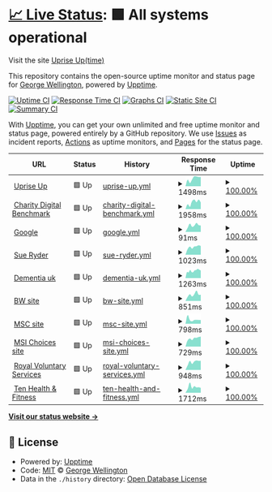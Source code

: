 # [📈 Live Status](https://demo.upptime.js.org): <!--live status--> **🟩 All systems operational**

Visit the site [Uprise Up(time)](https://georgewelly.github.io/upriseuptime/)

This repository contains the open-source uptime monitor and status page for [George Wellington](https://www.linkedin.com/in/george-wellington-4977a3195/), powered by [Upptime](https://github.com/upptime/upptime).

[![Uptime CI](https://github.com/georgewelly/upriseuptime/workflows/Uptime%20CI/badge.svg)](https://github.com/georgewelly/upriseuptime/actions?query=workflow%3A%22Uptime+CI%22)
[![Response Time CI](https://github.com/georgewelly/upriseuptime/workflows/Response%20Time%20CI/badge.svg)](https://github.com/georgewelly/upriseuptime/actions?query=workflow%3A%22Response+Time+CI%22)
[![Graphs CI](https://github.com/georgewelly/upriseuptime/workflows/Graphs%20CI/badge.svg)](https://github.com/georgewelly/upriseuptime/actions?query=workflow%3A%22Graphs+CI%22)
[![Static Site CI](https://github.com/georgewelly/upriseuptime/workflows/Static%20Site%20CI/badge.svg)](https://github.com/georgewelly/upriseuptime/actions?query=workflow%3A%22Static+Site+CI%22)
[![Summary CI](https://github.com/georgewelly/upriseuptime/workflows/Summary%20CI/badge.svg)](https://github.com/georgewelly/upriseuptime/actions?query=workflow%3A%22Summary+CI%22)

With [Upptime](https://upptime.js.org), you can get your own unlimited and free uptime monitor and status page, powered entirely by a GitHub repository. We use [Issues](https://github.com/georgewelly/upriseuptime/issues) as incident reports, [Actions](https://github.com/georgewelly/upriseuptime/actions) as uptime monitors, and [Pages](https://demo.upptime.js.org) for the status page.

<!--start: status pages-->
<!-- This summary is generated by Upptime (https://github.com/upptime/upptime) -->
<!-- Do not edit this manually, your changes will be overwritten -->
<!-- prettier-ignore -->
| URL | Status | History | Response Time | Uptime |
| --- | ------ | ------- | ------------- | ------ |
| <img alt="" src="https://icons.duckduckgo.com/ip3/www.upriseup.co.uk.ico" height="13"> [Uprise Up](https://www.upriseup.co.uk/) | 🟩 Up | [uprise-up.yml](https://github.com/georgewelly/upriseuptime/commits/HEAD/history/uprise-up.yml) | <details><summary><img alt="Response time graph" src="./graphs/uprise-up/response-time-week.png" height="20"> 1498ms</summary><br><a href="https://demo.upptime.js.org/history/uprise-up"><img alt="Response time 1525" src="https://img.shields.io/endpoint?url=https%3A%2F%2Fraw.githubusercontent.com%2Fgeorgewelly%2Fupriseuptime%2FHEAD%2Fapi%2Fuprise-up%2Fresponse-time.json"></a><br><a href="https://demo.upptime.js.org/history/uprise-up"><img alt="24-hour response time 1158" src="https://img.shields.io/endpoint?url=https%3A%2F%2Fraw.githubusercontent.com%2Fgeorgewelly%2Fupriseuptime%2FHEAD%2Fapi%2Fuprise-up%2Fresponse-time-day.json"></a><br><a href="https://demo.upptime.js.org/history/uprise-up"><img alt="7-day response time 1498" src="https://img.shields.io/endpoint?url=https%3A%2F%2Fraw.githubusercontent.com%2Fgeorgewelly%2Fupriseuptime%2FHEAD%2Fapi%2Fuprise-up%2Fresponse-time-week.json"></a><br><a href="https://demo.upptime.js.org/history/uprise-up"><img alt="30-day response time 1525" src="https://img.shields.io/endpoint?url=https%3A%2F%2Fraw.githubusercontent.com%2Fgeorgewelly%2Fupriseuptime%2FHEAD%2Fapi%2Fuprise-up%2Fresponse-time-month.json"></a><br><a href="https://demo.upptime.js.org/history/uprise-up"><img alt="1-year response time 1525" src="https://img.shields.io/endpoint?url=https%3A%2F%2Fraw.githubusercontent.com%2Fgeorgewelly%2Fupriseuptime%2FHEAD%2Fapi%2Fuprise-up%2Fresponse-time-year.json"></a></details> | <details><summary><a href="https://demo.upptime.js.org/history/uprise-up">100.00%</a></summary><a href="https://demo.upptime.js.org/history/uprise-up"><img alt="All-time uptime 99.91%" src="https://img.shields.io/endpoint?url=https%3A%2F%2Fraw.githubusercontent.com%2Fgeorgewelly%2Fupriseuptime%2FHEAD%2Fapi%2Fuprise-up%2Fuptime.json"></a><br><a href="https://demo.upptime.js.org/history/uprise-up"><img alt="24-hour uptime 100.00%" src="https://img.shields.io/endpoint?url=https%3A%2F%2Fraw.githubusercontent.com%2Fgeorgewelly%2Fupriseuptime%2FHEAD%2Fapi%2Fuprise-up%2Fuptime-day.json"></a><br><a href="https://demo.upptime.js.org/history/uprise-up"><img alt="7-day uptime 100.00%" src="https://img.shields.io/endpoint?url=https%3A%2F%2Fraw.githubusercontent.com%2Fgeorgewelly%2Fupriseuptime%2FHEAD%2Fapi%2Fuprise-up%2Fuptime-week.json"></a><br><a href="https://demo.upptime.js.org/history/uprise-up"><img alt="30-day uptime 99.91%" src="https://img.shields.io/endpoint?url=https%3A%2F%2Fraw.githubusercontent.com%2Fgeorgewelly%2Fupriseuptime%2FHEAD%2Fapi%2Fuprise-up%2Fuptime-month.json"></a><br><a href="https://demo.upptime.js.org/history/uprise-up"><img alt="1-year uptime 99.91%" src="https://img.shields.io/endpoint?url=https%3A%2F%2Fraw.githubusercontent.com%2Fgeorgewelly%2Fupriseuptime%2FHEAD%2Fapi%2Fuprise-up%2Fuptime-year.json"></a></details>
| <img alt="" src="https://icons.duckduckgo.com/ip3/www.charitydigitalbenchmark.co.uk.ico" height="13"> [Charity Digital Benchmark](https://www.charitydigitalbenchmark.co.uk/) | 🟩 Up | [charity-digital-benchmark.yml](https://github.com/georgewelly/upriseuptime/commits/HEAD/history/charity-digital-benchmark.yml) | <details><summary><img alt="Response time graph" src="./graphs/charity-digital-benchmark/response-time-week.png" height="20"> 1958ms</summary><br><a href="https://demo.upptime.js.org/history/charity-digital-benchmark"><img alt="Response time 2210" src="https://img.shields.io/endpoint?url=https%3A%2F%2Fraw.githubusercontent.com%2Fgeorgewelly%2Fupriseuptime%2FHEAD%2Fapi%2Fcharity-digital-benchmark%2Fresponse-time.json"></a><br><a href="https://demo.upptime.js.org/history/charity-digital-benchmark"><img alt="24-hour response time 1378" src="https://img.shields.io/endpoint?url=https%3A%2F%2Fraw.githubusercontent.com%2Fgeorgewelly%2Fupriseuptime%2FHEAD%2Fapi%2Fcharity-digital-benchmark%2Fresponse-time-day.json"></a><br><a href="https://demo.upptime.js.org/history/charity-digital-benchmark"><img alt="7-day response time 1958" src="https://img.shields.io/endpoint?url=https%3A%2F%2Fraw.githubusercontent.com%2Fgeorgewelly%2Fupriseuptime%2FHEAD%2Fapi%2Fcharity-digital-benchmark%2Fresponse-time-week.json"></a><br><a href="https://demo.upptime.js.org/history/charity-digital-benchmark"><img alt="30-day response time 2210" src="https://img.shields.io/endpoint?url=https%3A%2F%2Fraw.githubusercontent.com%2Fgeorgewelly%2Fupriseuptime%2FHEAD%2Fapi%2Fcharity-digital-benchmark%2Fresponse-time-month.json"></a><br><a href="https://demo.upptime.js.org/history/charity-digital-benchmark"><img alt="1-year response time 2210" src="https://img.shields.io/endpoint?url=https%3A%2F%2Fraw.githubusercontent.com%2Fgeorgewelly%2Fupriseuptime%2FHEAD%2Fapi%2Fcharity-digital-benchmark%2Fresponse-time-year.json"></a></details> | <details><summary><a href="https://demo.upptime.js.org/history/charity-digital-benchmark">100.00%</a></summary><a href="https://demo.upptime.js.org/history/charity-digital-benchmark"><img alt="All-time uptime 99.91%" src="https://img.shields.io/endpoint?url=https%3A%2F%2Fraw.githubusercontent.com%2Fgeorgewelly%2Fupriseuptime%2FHEAD%2Fapi%2Fcharity-digital-benchmark%2Fuptime.json"></a><br><a href="https://demo.upptime.js.org/history/charity-digital-benchmark"><img alt="24-hour uptime 100.00%" src="https://img.shields.io/endpoint?url=https%3A%2F%2Fraw.githubusercontent.com%2Fgeorgewelly%2Fupriseuptime%2FHEAD%2Fapi%2Fcharity-digital-benchmark%2Fuptime-day.json"></a><br><a href="https://demo.upptime.js.org/history/charity-digital-benchmark"><img alt="7-day uptime 100.00%" src="https://img.shields.io/endpoint?url=https%3A%2F%2Fraw.githubusercontent.com%2Fgeorgewelly%2Fupriseuptime%2FHEAD%2Fapi%2Fcharity-digital-benchmark%2Fuptime-week.json"></a><br><a href="https://demo.upptime.js.org/history/charity-digital-benchmark"><img alt="30-day uptime 99.91%" src="https://img.shields.io/endpoint?url=https%3A%2F%2Fraw.githubusercontent.com%2Fgeorgewelly%2Fupriseuptime%2FHEAD%2Fapi%2Fcharity-digital-benchmark%2Fuptime-month.json"></a><br><a href="https://demo.upptime.js.org/history/charity-digital-benchmark"><img alt="1-year uptime 99.91%" src="https://img.shields.io/endpoint?url=https%3A%2F%2Fraw.githubusercontent.com%2Fgeorgewelly%2Fupriseuptime%2FHEAD%2Fapi%2Fcharity-digital-benchmark%2Fuptime-year.json"></a></details>
| <img alt="" src="https://icons.duckduckgo.com/ip3/www.google.com.ico" height="13"> [Google](https://www.google.com) | 🟩 Up | [google.yml](https://github.com/georgewelly/upriseuptime/commits/HEAD/history/google.yml) | <details><summary><img alt="Response time graph" src="./graphs/google/response-time-week.png" height="20"> 91ms</summary><br><a href="https://demo.upptime.js.org/history/google"><img alt="Response time 90" src="https://img.shields.io/endpoint?url=https%3A%2F%2Fraw.githubusercontent.com%2Fgeorgewelly%2Fupriseuptime%2FHEAD%2Fapi%2Fgoogle%2Fresponse-time.json"></a><br><a href="https://demo.upptime.js.org/history/google"><img alt="24-hour response time 75" src="https://img.shields.io/endpoint?url=https%3A%2F%2Fraw.githubusercontent.com%2Fgeorgewelly%2Fupriseuptime%2FHEAD%2Fapi%2Fgoogle%2Fresponse-time-day.json"></a><br><a href="https://demo.upptime.js.org/history/google"><img alt="7-day response time 91" src="https://img.shields.io/endpoint?url=https%3A%2F%2Fraw.githubusercontent.com%2Fgeorgewelly%2Fupriseuptime%2FHEAD%2Fapi%2Fgoogle%2Fresponse-time-week.json"></a><br><a href="https://demo.upptime.js.org/history/google"><img alt="30-day response time 90" src="https://img.shields.io/endpoint?url=https%3A%2F%2Fraw.githubusercontent.com%2Fgeorgewelly%2Fupriseuptime%2FHEAD%2Fapi%2Fgoogle%2Fresponse-time-month.json"></a><br><a href="https://demo.upptime.js.org/history/google"><img alt="1-year response time 90" src="https://img.shields.io/endpoint?url=https%3A%2F%2Fraw.githubusercontent.com%2Fgeorgewelly%2Fupriseuptime%2FHEAD%2Fapi%2Fgoogle%2Fresponse-time-year.json"></a></details> | <details><summary><a href="https://demo.upptime.js.org/history/google">100.00%</a></summary><a href="https://demo.upptime.js.org/history/google"><img alt="All-time uptime 100.00%" src="https://img.shields.io/endpoint?url=https%3A%2F%2Fraw.githubusercontent.com%2Fgeorgewelly%2Fupriseuptime%2FHEAD%2Fapi%2Fgoogle%2Fuptime.json"></a><br><a href="https://demo.upptime.js.org/history/google"><img alt="24-hour uptime 100.00%" src="https://img.shields.io/endpoint?url=https%3A%2F%2Fraw.githubusercontent.com%2Fgeorgewelly%2Fupriseuptime%2FHEAD%2Fapi%2Fgoogle%2Fuptime-day.json"></a><br><a href="https://demo.upptime.js.org/history/google"><img alt="7-day uptime 100.00%" src="https://img.shields.io/endpoint?url=https%3A%2F%2Fraw.githubusercontent.com%2Fgeorgewelly%2Fupriseuptime%2FHEAD%2Fapi%2Fgoogle%2Fuptime-week.json"></a><br><a href="https://demo.upptime.js.org/history/google"><img alt="30-day uptime 100.00%" src="https://img.shields.io/endpoint?url=https%3A%2F%2Fraw.githubusercontent.com%2Fgeorgewelly%2Fupriseuptime%2FHEAD%2Fapi%2Fgoogle%2Fuptime-month.json"></a><br><a href="https://demo.upptime.js.org/history/google"><img alt="1-year uptime 100.00%" src="https://img.shields.io/endpoint?url=https%3A%2F%2Fraw.githubusercontent.com%2Fgeorgewelly%2Fupriseuptime%2FHEAD%2Fapi%2Fgoogle%2Fuptime-year.json"></a></details>
| <img alt="" src="https://icons.duckduckgo.com/ip3/www.sueryder.org.ico" height="13"> [Sue Ryder](https://www.sueryder.org/) | 🟩 Up | [sue-ryder.yml](https://github.com/georgewelly/upriseuptime/commits/HEAD/history/sue-ryder.yml) | <details><summary><img alt="Response time graph" src="./graphs/sue-ryder/response-time-week.png" height="20"> 1023ms</summary><br><a href="https://demo.upptime.js.org/history/sue-ryder"><img alt="Response time 883" src="https://img.shields.io/endpoint?url=https%3A%2F%2Fraw.githubusercontent.com%2Fgeorgewelly%2Fupriseuptime%2FHEAD%2Fapi%2Fsue-ryder%2Fresponse-time.json"></a><br><a href="https://demo.upptime.js.org/history/sue-ryder"><img alt="24-hour response time 1453" src="https://img.shields.io/endpoint?url=https%3A%2F%2Fraw.githubusercontent.com%2Fgeorgewelly%2Fupriseuptime%2FHEAD%2Fapi%2Fsue-ryder%2Fresponse-time-day.json"></a><br><a href="https://demo.upptime.js.org/history/sue-ryder"><img alt="7-day response time 1023" src="https://img.shields.io/endpoint?url=https%3A%2F%2Fraw.githubusercontent.com%2Fgeorgewelly%2Fupriseuptime%2FHEAD%2Fapi%2Fsue-ryder%2Fresponse-time-week.json"></a><br><a href="https://demo.upptime.js.org/history/sue-ryder"><img alt="30-day response time 883" src="https://img.shields.io/endpoint?url=https%3A%2F%2Fraw.githubusercontent.com%2Fgeorgewelly%2Fupriseuptime%2FHEAD%2Fapi%2Fsue-ryder%2Fresponse-time-month.json"></a><br><a href="https://demo.upptime.js.org/history/sue-ryder"><img alt="1-year response time 883" src="https://img.shields.io/endpoint?url=https%3A%2F%2Fraw.githubusercontent.com%2Fgeorgewelly%2Fupriseuptime%2FHEAD%2Fapi%2Fsue-ryder%2Fresponse-time-year.json"></a></details> | <details><summary><a href="https://demo.upptime.js.org/history/sue-ryder">100.00%</a></summary><a href="https://demo.upptime.js.org/history/sue-ryder"><img alt="All-time uptime 100.00%" src="https://img.shields.io/endpoint?url=https%3A%2F%2Fraw.githubusercontent.com%2Fgeorgewelly%2Fupriseuptime%2FHEAD%2Fapi%2Fsue-ryder%2Fuptime.json"></a><br><a href="https://demo.upptime.js.org/history/sue-ryder"><img alt="24-hour uptime 100.00%" src="https://img.shields.io/endpoint?url=https%3A%2F%2Fraw.githubusercontent.com%2Fgeorgewelly%2Fupriseuptime%2FHEAD%2Fapi%2Fsue-ryder%2Fuptime-day.json"></a><br><a href="https://demo.upptime.js.org/history/sue-ryder"><img alt="7-day uptime 100.00%" src="https://img.shields.io/endpoint?url=https%3A%2F%2Fraw.githubusercontent.com%2Fgeorgewelly%2Fupriseuptime%2FHEAD%2Fapi%2Fsue-ryder%2Fuptime-week.json"></a><br><a href="https://demo.upptime.js.org/history/sue-ryder"><img alt="30-day uptime 100.00%" src="https://img.shields.io/endpoint?url=https%3A%2F%2Fraw.githubusercontent.com%2Fgeorgewelly%2Fupriseuptime%2FHEAD%2Fapi%2Fsue-ryder%2Fuptime-month.json"></a><br><a href="https://demo.upptime.js.org/history/sue-ryder"><img alt="1-year uptime 100.00%" src="https://img.shields.io/endpoint?url=https%3A%2F%2Fraw.githubusercontent.com%2Fgeorgewelly%2Fupriseuptime%2FHEAD%2Fapi%2Fsue-ryder%2Fuptime-year.json"></a></details>
| <img alt="" src="https://icons.duckduckgo.com/ip3/www.dementiauk.org.ico" height="13"> [Dementia uk](https://www.dementiauk.org/) | 🟩 Up | [dementia-uk.yml](https://github.com/georgewelly/upriseuptime/commits/HEAD/history/dementia-uk.yml) | <details><summary><img alt="Response time graph" src="./graphs/dementia-uk/response-time-week.png" height="20"> 1263ms</summary><br><a href="https://demo.upptime.js.org/history/dementia-uk"><img alt="Response time 1204" src="https://img.shields.io/endpoint?url=https%3A%2F%2Fraw.githubusercontent.com%2Fgeorgewelly%2Fupriseuptime%2FHEAD%2Fapi%2Fdementia-uk%2Fresponse-time.json"></a><br><a href="https://demo.upptime.js.org/history/dementia-uk"><img alt="24-hour response time 998" src="https://img.shields.io/endpoint?url=https%3A%2F%2Fraw.githubusercontent.com%2Fgeorgewelly%2Fupriseuptime%2FHEAD%2Fapi%2Fdementia-uk%2Fresponse-time-day.json"></a><br><a href="https://demo.upptime.js.org/history/dementia-uk"><img alt="7-day response time 1263" src="https://img.shields.io/endpoint?url=https%3A%2F%2Fraw.githubusercontent.com%2Fgeorgewelly%2Fupriseuptime%2FHEAD%2Fapi%2Fdementia-uk%2Fresponse-time-week.json"></a><br><a href="https://demo.upptime.js.org/history/dementia-uk"><img alt="30-day response time 1204" src="https://img.shields.io/endpoint?url=https%3A%2F%2Fraw.githubusercontent.com%2Fgeorgewelly%2Fupriseuptime%2FHEAD%2Fapi%2Fdementia-uk%2Fresponse-time-month.json"></a><br><a href="https://demo.upptime.js.org/history/dementia-uk"><img alt="1-year response time 1204" src="https://img.shields.io/endpoint?url=https%3A%2F%2Fraw.githubusercontent.com%2Fgeorgewelly%2Fupriseuptime%2FHEAD%2Fapi%2Fdementia-uk%2Fresponse-time-year.json"></a></details> | <details><summary><a href="https://demo.upptime.js.org/history/dementia-uk">100.00%</a></summary><a href="https://demo.upptime.js.org/history/dementia-uk"><img alt="All-time uptime 100.00%" src="https://img.shields.io/endpoint?url=https%3A%2F%2Fraw.githubusercontent.com%2Fgeorgewelly%2Fupriseuptime%2FHEAD%2Fapi%2Fdementia-uk%2Fuptime.json"></a><br><a href="https://demo.upptime.js.org/history/dementia-uk"><img alt="24-hour uptime 100.00%" src="https://img.shields.io/endpoint?url=https%3A%2F%2Fraw.githubusercontent.com%2Fgeorgewelly%2Fupriseuptime%2FHEAD%2Fapi%2Fdementia-uk%2Fuptime-day.json"></a><br><a href="https://demo.upptime.js.org/history/dementia-uk"><img alt="7-day uptime 100.00%" src="https://img.shields.io/endpoint?url=https%3A%2F%2Fraw.githubusercontent.com%2Fgeorgewelly%2Fupriseuptime%2FHEAD%2Fapi%2Fdementia-uk%2Fuptime-week.json"></a><br><a href="https://demo.upptime.js.org/history/dementia-uk"><img alt="30-day uptime 100.00%" src="https://img.shields.io/endpoint?url=https%3A%2F%2Fraw.githubusercontent.com%2Fgeorgewelly%2Fupriseuptime%2FHEAD%2Fapi%2Fdementia-uk%2Fuptime-month.json"></a><br><a href="https://demo.upptime.js.org/history/dementia-uk"><img alt="1-year uptime 100.00%" src="https://img.shields.io/endpoint?url=https%3A%2F%2Fraw.githubusercontent.com%2Fgeorgewelly%2Fupriseuptime%2FHEAD%2Fapi%2Fdementia-uk%2Fuptime-year.json"></a></details>
| <img alt="" src="https://icons.duckduckgo.com/ip3/www.bwcharity.org.uk.ico" height="13"> [BW site](https://www.bwcharity.org.uk/) | 🟩 Up | [bw-site.yml](https://github.com/georgewelly/upriseuptime/commits/HEAD/history/bw-site.yml) | <details><summary><img alt="Response time graph" src="./graphs/bw-site/response-time-week.png" height="20"> 851ms</summary><br><a href="https://demo.upptime.js.org/history/bw-site"><img alt="Response time 711" src="https://img.shields.io/endpoint?url=https%3A%2F%2Fraw.githubusercontent.com%2Fgeorgewelly%2Fupriseuptime%2FHEAD%2Fapi%2Fbw-site%2Fresponse-time.json"></a><br><a href="https://demo.upptime.js.org/history/bw-site"><img alt="24-hour response time 510" src="https://img.shields.io/endpoint?url=https%3A%2F%2Fraw.githubusercontent.com%2Fgeorgewelly%2Fupriseuptime%2FHEAD%2Fapi%2Fbw-site%2Fresponse-time-day.json"></a><br><a href="https://demo.upptime.js.org/history/bw-site"><img alt="7-day response time 851" src="https://img.shields.io/endpoint?url=https%3A%2F%2Fraw.githubusercontent.com%2Fgeorgewelly%2Fupriseuptime%2FHEAD%2Fapi%2Fbw-site%2Fresponse-time-week.json"></a><br><a href="https://demo.upptime.js.org/history/bw-site"><img alt="30-day response time 711" src="https://img.shields.io/endpoint?url=https%3A%2F%2Fraw.githubusercontent.com%2Fgeorgewelly%2Fupriseuptime%2FHEAD%2Fapi%2Fbw-site%2Fresponse-time-month.json"></a><br><a href="https://demo.upptime.js.org/history/bw-site"><img alt="1-year response time 711" src="https://img.shields.io/endpoint?url=https%3A%2F%2Fraw.githubusercontent.com%2Fgeorgewelly%2Fupriseuptime%2FHEAD%2Fapi%2Fbw-site%2Fresponse-time-year.json"></a></details> | <details><summary><a href="https://demo.upptime.js.org/history/bw-site">100.00%</a></summary><a href="https://demo.upptime.js.org/history/bw-site"><img alt="All-time uptime 100.00%" src="https://img.shields.io/endpoint?url=https%3A%2F%2Fraw.githubusercontent.com%2Fgeorgewelly%2Fupriseuptime%2FHEAD%2Fapi%2Fbw-site%2Fuptime.json"></a><br><a href="https://demo.upptime.js.org/history/bw-site"><img alt="24-hour uptime 100.00%" src="https://img.shields.io/endpoint?url=https%3A%2F%2Fraw.githubusercontent.com%2Fgeorgewelly%2Fupriseuptime%2FHEAD%2Fapi%2Fbw-site%2Fuptime-day.json"></a><br><a href="https://demo.upptime.js.org/history/bw-site"><img alt="7-day uptime 100.00%" src="https://img.shields.io/endpoint?url=https%3A%2F%2Fraw.githubusercontent.com%2Fgeorgewelly%2Fupriseuptime%2FHEAD%2Fapi%2Fbw-site%2Fuptime-week.json"></a><br><a href="https://demo.upptime.js.org/history/bw-site"><img alt="30-day uptime 100.00%" src="https://img.shields.io/endpoint?url=https%3A%2F%2Fraw.githubusercontent.com%2Fgeorgewelly%2Fupriseuptime%2FHEAD%2Fapi%2Fbw-site%2Fuptime-month.json"></a><br><a href="https://demo.upptime.js.org/history/bw-site"><img alt="1-year uptime 100.00%" src="https://img.shields.io/endpoint?url=https%3A%2F%2Fraw.githubusercontent.com%2Fgeorgewelly%2Fupriseuptime%2FHEAD%2Fapi%2Fbw-site%2Fuptime-year.json"></a></details>
| <img alt="" src="https://icons.duckduckgo.com/ip3/www.msc.org.ico" height="13"> [MSC site](https://www.msc.org/uk) | 🟩 Up | [msc-site.yml](https://github.com/georgewelly/upriseuptime/commits/HEAD/history/msc-site.yml) | <details><summary><img alt="Response time graph" src="./graphs/msc-site/response-time-week.png" height="20"> 798ms</summary><br><a href="https://demo.upptime.js.org/history/msc-site"><img alt="Response time 758" src="https://img.shields.io/endpoint?url=https%3A%2F%2Fraw.githubusercontent.com%2Fgeorgewelly%2Fupriseuptime%2FHEAD%2Fapi%2Fmsc-site%2Fresponse-time.json"></a><br><a href="https://demo.upptime.js.org/history/msc-site"><img alt="24-hour response time 619" src="https://img.shields.io/endpoint?url=https%3A%2F%2Fraw.githubusercontent.com%2Fgeorgewelly%2Fupriseuptime%2FHEAD%2Fapi%2Fmsc-site%2Fresponse-time-day.json"></a><br><a href="https://demo.upptime.js.org/history/msc-site"><img alt="7-day response time 798" src="https://img.shields.io/endpoint?url=https%3A%2F%2Fraw.githubusercontent.com%2Fgeorgewelly%2Fupriseuptime%2FHEAD%2Fapi%2Fmsc-site%2Fresponse-time-week.json"></a><br><a href="https://demo.upptime.js.org/history/msc-site"><img alt="30-day response time 758" src="https://img.shields.io/endpoint?url=https%3A%2F%2Fraw.githubusercontent.com%2Fgeorgewelly%2Fupriseuptime%2FHEAD%2Fapi%2Fmsc-site%2Fresponse-time-month.json"></a><br><a href="https://demo.upptime.js.org/history/msc-site"><img alt="1-year response time 758" src="https://img.shields.io/endpoint?url=https%3A%2F%2Fraw.githubusercontent.com%2Fgeorgewelly%2Fupriseuptime%2FHEAD%2Fapi%2Fmsc-site%2Fresponse-time-year.json"></a></details> | <details><summary><a href="https://demo.upptime.js.org/history/msc-site">100.00%</a></summary><a href="https://demo.upptime.js.org/history/msc-site"><img alt="All-time uptime 100.00%" src="https://img.shields.io/endpoint?url=https%3A%2F%2Fraw.githubusercontent.com%2Fgeorgewelly%2Fupriseuptime%2FHEAD%2Fapi%2Fmsc-site%2Fuptime.json"></a><br><a href="https://demo.upptime.js.org/history/msc-site"><img alt="24-hour uptime 100.00%" src="https://img.shields.io/endpoint?url=https%3A%2F%2Fraw.githubusercontent.com%2Fgeorgewelly%2Fupriseuptime%2FHEAD%2Fapi%2Fmsc-site%2Fuptime-day.json"></a><br><a href="https://demo.upptime.js.org/history/msc-site"><img alt="7-day uptime 100.00%" src="https://img.shields.io/endpoint?url=https%3A%2F%2Fraw.githubusercontent.com%2Fgeorgewelly%2Fupriseuptime%2FHEAD%2Fapi%2Fmsc-site%2Fuptime-week.json"></a><br><a href="https://demo.upptime.js.org/history/msc-site"><img alt="30-day uptime 100.00%" src="https://img.shields.io/endpoint?url=https%3A%2F%2Fraw.githubusercontent.com%2Fgeorgewelly%2Fupriseuptime%2FHEAD%2Fapi%2Fmsc-site%2Fuptime-month.json"></a><br><a href="https://demo.upptime.js.org/history/msc-site"><img alt="1-year uptime 100.00%" src="https://img.shields.io/endpoint?url=https%3A%2F%2Fraw.githubusercontent.com%2Fgeorgewelly%2Fupriseuptime%2FHEAD%2Fapi%2Fmsc-site%2Fuptime-year.json"></a></details>
| <img alt="" src="https://icons.duckduckgo.com/ip3/www.msichoices.org.ico" height="13"> [MSI Choices site](https://www.msichoices.org/) | 🟩 Up | [msi-choices-site.yml](https://github.com/georgewelly/upriseuptime/commits/HEAD/history/msi-choices-site.yml) | <details><summary><img alt="Response time graph" src="./graphs/msi-choices-site/response-time-week.png" height="20"> 729ms</summary><br><a href="https://demo.upptime.js.org/history/msi-choices-site"><img alt="Response time 649" src="https://img.shields.io/endpoint?url=https%3A%2F%2Fraw.githubusercontent.com%2Fgeorgewelly%2Fupriseuptime%2FHEAD%2Fapi%2Fmsi-choices-site%2Fresponse-time.json"></a><br><a href="https://demo.upptime.js.org/history/msi-choices-site"><img alt="24-hour response time 592" src="https://img.shields.io/endpoint?url=https%3A%2F%2Fraw.githubusercontent.com%2Fgeorgewelly%2Fupriseuptime%2FHEAD%2Fapi%2Fmsi-choices-site%2Fresponse-time-day.json"></a><br><a href="https://demo.upptime.js.org/history/msi-choices-site"><img alt="7-day response time 729" src="https://img.shields.io/endpoint?url=https%3A%2F%2Fraw.githubusercontent.com%2Fgeorgewelly%2Fupriseuptime%2FHEAD%2Fapi%2Fmsi-choices-site%2Fresponse-time-week.json"></a><br><a href="https://demo.upptime.js.org/history/msi-choices-site"><img alt="30-day response time 649" src="https://img.shields.io/endpoint?url=https%3A%2F%2Fraw.githubusercontent.com%2Fgeorgewelly%2Fupriseuptime%2FHEAD%2Fapi%2Fmsi-choices-site%2Fresponse-time-month.json"></a><br><a href="https://demo.upptime.js.org/history/msi-choices-site"><img alt="1-year response time 649" src="https://img.shields.io/endpoint?url=https%3A%2F%2Fraw.githubusercontent.com%2Fgeorgewelly%2Fupriseuptime%2FHEAD%2Fapi%2Fmsi-choices-site%2Fresponse-time-year.json"></a></details> | <details><summary><a href="https://demo.upptime.js.org/history/msi-choices-site">100.00%</a></summary><a href="https://demo.upptime.js.org/history/msi-choices-site"><img alt="All-time uptime 100.00%" src="https://img.shields.io/endpoint?url=https%3A%2F%2Fraw.githubusercontent.com%2Fgeorgewelly%2Fupriseuptime%2FHEAD%2Fapi%2Fmsi-choices-site%2Fuptime.json"></a><br><a href="https://demo.upptime.js.org/history/msi-choices-site"><img alt="24-hour uptime 100.00%" src="https://img.shields.io/endpoint?url=https%3A%2F%2Fraw.githubusercontent.com%2Fgeorgewelly%2Fupriseuptime%2FHEAD%2Fapi%2Fmsi-choices-site%2Fuptime-day.json"></a><br><a href="https://demo.upptime.js.org/history/msi-choices-site"><img alt="7-day uptime 100.00%" src="https://img.shields.io/endpoint?url=https%3A%2F%2Fraw.githubusercontent.com%2Fgeorgewelly%2Fupriseuptime%2FHEAD%2Fapi%2Fmsi-choices-site%2Fuptime-week.json"></a><br><a href="https://demo.upptime.js.org/history/msi-choices-site"><img alt="30-day uptime 100.00%" src="https://img.shields.io/endpoint?url=https%3A%2F%2Fraw.githubusercontent.com%2Fgeorgewelly%2Fupriseuptime%2FHEAD%2Fapi%2Fmsi-choices-site%2Fuptime-month.json"></a><br><a href="https://demo.upptime.js.org/history/msi-choices-site"><img alt="1-year uptime 100.00%" src="https://img.shields.io/endpoint?url=https%3A%2F%2Fraw.githubusercontent.com%2Fgeorgewelly%2Fupriseuptime%2FHEAD%2Fapi%2Fmsi-choices-site%2Fuptime-year.json"></a></details>
| <img alt="" src="https://icons.duckduckgo.com/ip3/www.royalvoluntaryservice.org.uk.ico" height="13"> [Royal Voluntary Services](https://www.royalvoluntaryservice.org.uk/) | 🟩 Up | [royal-voluntary-services.yml](https://github.com/georgewelly/upriseuptime/commits/HEAD/history/royal-voluntary-services.yml) | <details><summary><img alt="Response time graph" src="./graphs/royal-voluntary-services/response-time-week.png" height="20"> 948ms</summary><br><a href="https://demo.upptime.js.org/history/royal-voluntary-services"><img alt="Response time 799" src="https://img.shields.io/endpoint?url=https%3A%2F%2Fraw.githubusercontent.com%2Fgeorgewelly%2Fupriseuptime%2FHEAD%2Fapi%2Froyal-voluntary-services%2Fresponse-time.json"></a><br><a href="https://demo.upptime.js.org/history/royal-voluntary-services"><img alt="24-hour response time 696" src="https://img.shields.io/endpoint?url=https%3A%2F%2Fraw.githubusercontent.com%2Fgeorgewelly%2Fupriseuptime%2FHEAD%2Fapi%2Froyal-voluntary-services%2Fresponse-time-day.json"></a><br><a href="https://demo.upptime.js.org/history/royal-voluntary-services"><img alt="7-day response time 948" src="https://img.shields.io/endpoint?url=https%3A%2F%2Fraw.githubusercontent.com%2Fgeorgewelly%2Fupriseuptime%2FHEAD%2Fapi%2Froyal-voluntary-services%2Fresponse-time-week.json"></a><br><a href="https://demo.upptime.js.org/history/royal-voluntary-services"><img alt="30-day response time 799" src="https://img.shields.io/endpoint?url=https%3A%2F%2Fraw.githubusercontent.com%2Fgeorgewelly%2Fupriseuptime%2FHEAD%2Fapi%2Froyal-voluntary-services%2Fresponse-time-month.json"></a><br><a href="https://demo.upptime.js.org/history/royal-voluntary-services"><img alt="1-year response time 799" src="https://img.shields.io/endpoint?url=https%3A%2F%2Fraw.githubusercontent.com%2Fgeorgewelly%2Fupriseuptime%2FHEAD%2Fapi%2Froyal-voluntary-services%2Fresponse-time-year.json"></a></details> | <details><summary><a href="https://demo.upptime.js.org/history/royal-voluntary-services">100.00%</a></summary><a href="https://demo.upptime.js.org/history/royal-voluntary-services"><img alt="All-time uptime 100.00%" src="https://img.shields.io/endpoint?url=https%3A%2F%2Fraw.githubusercontent.com%2Fgeorgewelly%2Fupriseuptime%2FHEAD%2Fapi%2Froyal-voluntary-services%2Fuptime.json"></a><br><a href="https://demo.upptime.js.org/history/royal-voluntary-services"><img alt="24-hour uptime 100.00%" src="https://img.shields.io/endpoint?url=https%3A%2F%2Fraw.githubusercontent.com%2Fgeorgewelly%2Fupriseuptime%2FHEAD%2Fapi%2Froyal-voluntary-services%2Fuptime-day.json"></a><br><a href="https://demo.upptime.js.org/history/royal-voluntary-services"><img alt="7-day uptime 100.00%" src="https://img.shields.io/endpoint?url=https%3A%2F%2Fraw.githubusercontent.com%2Fgeorgewelly%2Fupriseuptime%2FHEAD%2Fapi%2Froyal-voluntary-services%2Fuptime-week.json"></a><br><a href="https://demo.upptime.js.org/history/royal-voluntary-services"><img alt="30-day uptime 100.00%" src="https://img.shields.io/endpoint?url=https%3A%2F%2Fraw.githubusercontent.com%2Fgeorgewelly%2Fupriseuptime%2FHEAD%2Fapi%2Froyal-voluntary-services%2Fuptime-month.json"></a><br><a href="https://demo.upptime.js.org/history/royal-voluntary-services"><img alt="1-year uptime 100.00%" src="https://img.shields.io/endpoint?url=https%3A%2F%2Fraw.githubusercontent.com%2Fgeorgewelly%2Fupriseuptime%2FHEAD%2Fapi%2Froyal-voluntary-services%2Fuptime-year.json"></a></details>
| <img alt="" src="https://icons.duckduckgo.com/ip3/www.ten.co.uk.ico" height="13"> [Ten Health & Fitness](https://www.ten.co.uk/) | 🟩 Up | [ten-health-and-fitness.yml](https://github.com/georgewelly/upriseuptime/commits/HEAD/history/ten-health-and-fitness.yml) | <details><summary><img alt="Response time graph" src="./graphs/ten-health-and-fitness/response-time-week.png" height="20"> 1712ms</summary><br><a href="https://demo.upptime.js.org/history/ten-health-and-fitness"><img alt="Response time 2031" src="https://img.shields.io/endpoint?url=https%3A%2F%2Fraw.githubusercontent.com%2Fgeorgewelly%2Fupriseuptime%2FHEAD%2Fapi%2Ften-health-and-fitness%2Fresponse-time.json"></a><br><a href="https://demo.upptime.js.org/history/ten-health-and-fitness"><img alt="24-hour response time 1422" src="https://img.shields.io/endpoint?url=https%3A%2F%2Fraw.githubusercontent.com%2Fgeorgewelly%2Fupriseuptime%2FHEAD%2Fapi%2Ften-health-and-fitness%2Fresponse-time-day.json"></a><br><a href="https://demo.upptime.js.org/history/ten-health-and-fitness"><img alt="7-day response time 1712" src="https://img.shields.io/endpoint?url=https%3A%2F%2Fraw.githubusercontent.com%2Fgeorgewelly%2Fupriseuptime%2FHEAD%2Fapi%2Ften-health-and-fitness%2Fresponse-time-week.json"></a><br><a href="https://demo.upptime.js.org/history/ten-health-and-fitness"><img alt="30-day response time 2031" src="https://img.shields.io/endpoint?url=https%3A%2F%2Fraw.githubusercontent.com%2Fgeorgewelly%2Fupriseuptime%2FHEAD%2Fapi%2Ften-health-and-fitness%2Fresponse-time-month.json"></a><br><a href="https://demo.upptime.js.org/history/ten-health-and-fitness"><img alt="1-year response time 2031" src="https://img.shields.io/endpoint?url=https%3A%2F%2Fraw.githubusercontent.com%2Fgeorgewelly%2Fupriseuptime%2FHEAD%2Fapi%2Ften-health-and-fitness%2Fresponse-time-year.json"></a></details> | <details><summary><a href="https://demo.upptime.js.org/history/ten-health-and-fitness">100.00%</a></summary><a href="https://demo.upptime.js.org/history/ten-health-and-fitness"><img alt="All-time uptime 99.82%" src="https://img.shields.io/endpoint?url=https%3A%2F%2Fraw.githubusercontent.com%2Fgeorgewelly%2Fupriseuptime%2FHEAD%2Fapi%2Ften-health-and-fitness%2Fuptime.json"></a><br><a href="https://demo.upptime.js.org/history/ten-health-and-fitness"><img alt="24-hour uptime 100.00%" src="https://img.shields.io/endpoint?url=https%3A%2F%2Fraw.githubusercontent.com%2Fgeorgewelly%2Fupriseuptime%2FHEAD%2Fapi%2Ften-health-and-fitness%2Fuptime-day.json"></a><br><a href="https://demo.upptime.js.org/history/ten-health-and-fitness"><img alt="7-day uptime 100.00%" src="https://img.shields.io/endpoint?url=https%3A%2F%2Fraw.githubusercontent.com%2Fgeorgewelly%2Fupriseuptime%2FHEAD%2Fapi%2Ften-health-and-fitness%2Fuptime-week.json"></a><br><a href="https://demo.upptime.js.org/history/ten-health-and-fitness"><img alt="30-day uptime 99.82%" src="https://img.shields.io/endpoint?url=https%3A%2F%2Fraw.githubusercontent.com%2Fgeorgewelly%2Fupriseuptime%2FHEAD%2Fapi%2Ften-health-and-fitness%2Fuptime-month.json"></a><br><a href="https://demo.upptime.js.org/history/ten-health-and-fitness"><img alt="1-year uptime 99.82%" src="https://img.shields.io/endpoint?url=https%3A%2F%2Fraw.githubusercontent.com%2Fgeorgewelly%2Fupriseuptime%2FHEAD%2Fapi%2Ften-health-and-fitness%2Fuptime-year.json"></a></details>

<!--end: status pages-->

[**Visit our status website →**](https://demo.upptime.js.org)

## 📄 License

- Powered by: [Upptime](https://github.com/upptime/upptime)
- Code: [MIT](./LICENSE) © [George Wellington](https://www.linkedin.com/in/george-wellington-4977a3195/)
- Data in the `./history` directory: [Open Database License](https://opendatacommons.org/licenses/odbl/1-0/)
